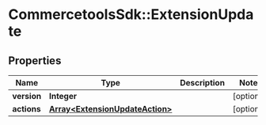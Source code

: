 # CommercetoolsSdk::ExtensionUpdate

## Properties
Name | Type | Description | Notes
------------ | ------------- | ------------- | -------------
**version** | **Integer** |  | [optional] 
**actions** | [**Array&lt;ExtensionUpdateAction&gt;**](ExtensionUpdateAction.md) |  | [optional] 

